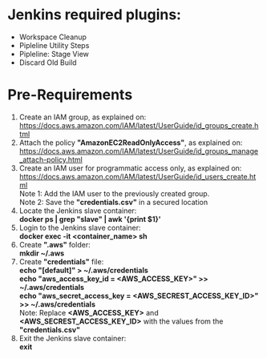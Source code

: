 # Jenkins required plugins:
* Workspace Cleanup
* Pipleline Utility Steps
* Pipleline: Stage View
* Discard Old Build

# Pre-Requirements
1. Create an IAM group, as explained on:  
 https://docs.aws.amazon.com/IAM/latest/UserGuide/id_groups_create.html
2. Attach the policy **"AmazonEC2ReadOnlyAccess"**, as explained on:  
  https://docs.aws.amazon.com/IAM/latest/UserGuide/id_groups_manage_attach-policy.html
3. Create an IAM user for programmatic access only, as explained on:  
  https://docs.aws.amazon.com/IAM/latest/UserGuide/id_users_create.html  
  Note 1: Add the IAM user to the previously created group.  
  Note 2: Save the **"credentials.csv"** in a secured location
4. Locate the Jenkins slave container:  
  **docker ps | grep "slave" | awk '{print $1}'**
5. Login to the Jenkins slave container:  
  **docker exec -it <container_name> sh**
6. Create **".aws"** folder:  
  **mkdir ~/.aws**
7. Create **"credentials"** file:  
  **echo "[default]" > ~/.aws/credentials**  
  **echo "aws_access_key_id = <AWS_ACCESS_KEY>" >> ~/.aws/credentials**  
  **echo "aws_secret_access_key = <AWS_SECREST_ACCESS_KEY_ID>" >> ~/.aws/credentials**  
  Note: Replace **<AWS_ACCESS_KEY>** and **<AWS_SECREST_ACCESS_KEY_ID>** with the values from the **"credentials.csv"**
8. Exit the Jenkins slave container:  
  **exit**

